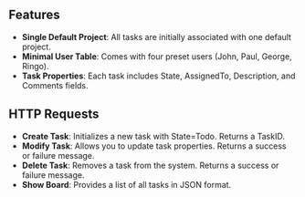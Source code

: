 ## Features

- **Single Default Project**: All tasks are initially associated with one default project.
- **Minimal User Table**: Comes with four preset users (John, Paul, George, Ringo).
- **Task Properties**: Each task includes State, AssignedTo, Description, and Comments fields.

<!-- 
  HTTP Requests Section: Discuss the API functionalities available
-->
## HTTP Requests

- **Create Task**: Initializes a new task with State=Todo. Returns a TaskID.
- **Modify Task**: Allows you to update task properties. Returns a success or failure message.
- **Delete Task**: Removes a task from the system. Returns a success or failure message.
- **Show Board**: Provides a list of all tasks in JSON format.
